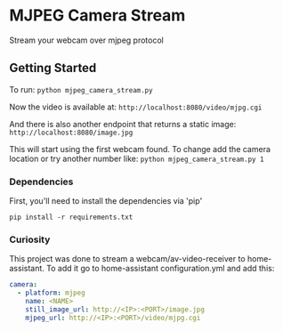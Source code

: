 # MJPEG Camera Stream
Stream your webcam over mjpeg protocol

## Getting Started

To run: `python mjpeg_camera_stream.py`

Now the video is available at: `http://localhost:8080/video/mjpg.cgi`

And there is also another endpoint that returns a static image: `http://localhost:8080/image.jpg`

This will start using the first webcam found. To change add the camera location or try another number like: 
`python mjpeg_camera_stream.py 1`

### Dependencies

First, you'll need to install the dependencies via 'pip'

`pip install -r requirements.txt`

### Curiosity

This project was done to stream a webcam/av-video-receiver to home-assistant. To add it go to home-assistant configuration.yml and add this:

```yml
camera:
  - platform: mjpeg
    name: <NAME>
    still_image_url: http://<IP>:<PORT>/image.jpg
    mjpeg_url: http://<IP>:<PORT>/video/mjpg.cgi
```
